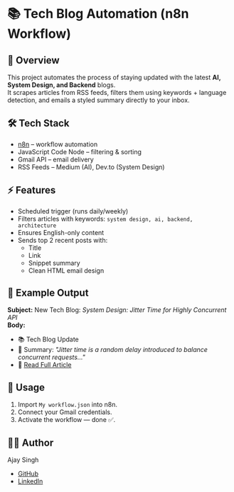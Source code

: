 # 📚 Tech Blog Automation (n8n Workflow)

## 🚀 Overview
This project automates the process of staying updated with the latest **AI, System Design, and Backend** blogs.  
It scrapes articles from RSS feeds, filters them using keywords + language detection, and emails a styled summary directly to your inbox.

## 🛠 Tech Stack
- [n8n](https://n8n.io/) – workflow automation
- JavaScript Code Node – filtering & sorting
- Gmail API – email delivery
- RSS Feeds – Medium (AI), Dev.to (System Design)

## ⚡ Features
- Scheduled trigger (runs daily/weekly)  
- Filters articles with keywords: `system design, ai, backend, architecture`  
- Ensures English-only content  
- Sends top 2 recent posts with:
  - Title
  - Link
  - Snippet summary
  - Clean HTML email design

## 📸 Example Output
**Subject:** New Tech Blog: *System Design: Jitter Time for Highly Concurrent API*  
**Body:**  
- 📚 Tech Blog Update  
- 📝 Summary: *"Jitter time is a random delay introduced to balance concurrent requests..."*  
- 🔗 [Read Full Article](https://example.com/article)  

## 📂 Usage
1. Import `My workflow.json` into n8n.
2. Connect your Gmail credentials.
3. Activate the workflow — done ✅.

## 👨‍💻 Author
Ajay Singh 
- [GitHub](https://github.com/Ajay-308)  
- [LinkedIn](https://linkedin.com/in/ajay-b94a13233)  
